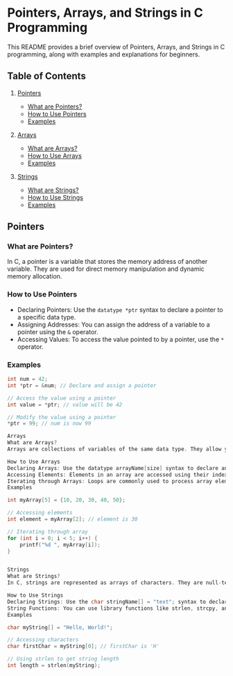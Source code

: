 # Pointers, Arrays, and Strings in C Programming

This README provides a brief overview of Pointers, Arrays, and Strings in C programming, along with examples and explanations for beginners.

## Table of Contents

1. [Pointers](#pointers)
   - [What are Pointers?](#what-are-pointers)
   - [How to Use Pointers](#how-to-use-pointers)
   - [Examples](#examples)

2. [Arrays](#arrays)
   - [What are Arrays?](#what-are-arrays)
   - [How to Use Arrays](#how-to-use-arrays)
   - [Examples](#examples-1)

3. [Strings](#strings)
   - [What are Strings?](#what-are-strings)
   - [How to Use Strings](#how-to-use-strings)
   - [Examples](#examples-2)

## Pointers

### What are Pointers?

In C, a pointer is a variable that stores the memory address of another variable. They are used for direct memory manipulation and dynamic memory allocation.

### How to Use Pointers

- Declaring Pointers: Use the `datatype *ptr` syntax to declare a pointer to a specific data type.
- Assigning Addresses: You can assign the address of a variable to a pointer using the `&` operator.
- Accessing Values: To access the value pointed to by a pointer, use the `*` operator.

### Examples

```c
int num = 42;
int *ptr = &num; // Declare and assign a pointer

// Access the value using a pointer
int value = *ptr; // value will be 42

// Modify the value using a pointer
*ptr = 99; // num is now 99

Arrays
What are Arrays?
Arrays are collections of variables of the same data type. They allow you to store multiple values under a single name and are indexed from 0.

How to Use Arrays
Declaring Arrays: Use the datatype arrayName[size] syntax to declare an array.
Accessing Elements: Elements in an array are accessed using their index (e.g., arrayName[index]).
Iterating through Arrays: Loops are commonly used to process array elements.
Examples

int myArray[5] = {10, 20, 30, 40, 50};

// Accessing elements
int element = myArray[2]; // element is 30

// Iterating through array
for (int i = 0; i < 5; i++) {
    printf("%d ", myArray[i]);
}


Strings
What are Strings?
In C, strings are represented as arrays of characters. They are null-terminated, meaning they end with a null character ('\0').

How to Use Strings
Declaring Strings: Use the char stringName[] = "text"; syntax to declare a string.
String Functions: You can use library functions like strlen, strcpy, and strcat for string manipulation.
Examples

char myString[] = "Hello, World!";

// Accessing characters
char firstChar = myString[0]; // firstChar is 'H'

// Using strlen to get string length
int length = strlen(myString);
